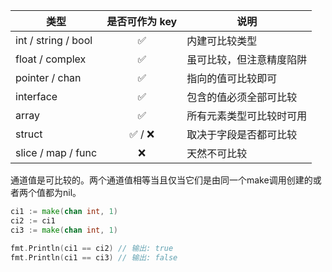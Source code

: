 | 类型                | 是否可作为 key | 说明                          |
|---------------------|:-------------:|-------------------------------|
| int / string / bool | ✅             | 内建可比较类型                |
| float / complex     | ✅             | 虽可比较，但注意精度陷阱      |
| pointer / chan      | ✅             | 指向的值可比较即可           |
| interface           | ✅             | 包含的值必须全部可比较        |
| array               | ✅             | 所有元素类型可比较时可用      |
| struct              | ✅ / ❌        | 取决于字段是否都可比较        |
| slice / map / func  | ❌             | 天然不可比较                  |

通道值是可比较的。两个通道值相等当且仅当它们是由同一个make调用创建的或者两个值都为nil。

```go
ci1 := make(chan int, 1)
ci2 := ci1
ci3 := make(chan int, 1)

fmt.Println(ci1 == ci2) // 输出: true
fmt.Println(ci1 == ci3) // 输出: false
```